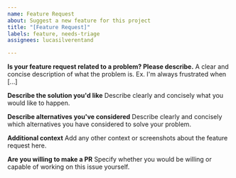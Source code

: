 ```yaml
---
name: Feature Request
about: Suggest a new feature for this project
title: "[Feature Request]"
labels: feature, needs-triage
assignees: lucasilverentand

---
```


**Is your feature request related to a problem? Please describe.**
A clear and concise description of what the problem is. Ex. I'm always frustrated when [...]

**Describe the solution you'd like**
Describe clearly and concisely what you would like to happen.

**Describe alternatives you've considered**
Describe clearly and concisely which alternatives you have considered to solve your problem.

**Additional context**
Add any other context or screenshots about the feature request here.

**Are you willing to make a PR**
Specify whether you would be willing or capable of working on this issue yourself.